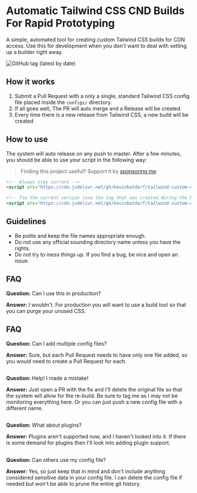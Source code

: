 # Automatic Tailwind CSS CND Builds For Rapid Prototyping

A simple, automated tool for creating custom Tailwind CSS builds for CDN access. Use this for development when you don't want to deal with setting up a builder right away.

![GitHub tag (latest by date)](https://img.shields.io/github/v/tag/KevinBatdorf/tailwind-custom-cdn?label=version&style=flat-square)

## How it works
1. Submit a Pull Request with a only a single, standard Tailwind CSS config file placed inside the `configs/` directory.
2. If all goes well, The PR will auto merge and a Release will be created.
3. Every time there is a new release from Tailwind CSS, a new build will be created

## How to use
The system will auto release on any push to master. After a few minutes, you should be able to use your script in the following way:

> Finding this project useful? Support it by [sponsoring me](https://github.com/sponsors/KevinBatdorf).

```html
<!-- Always stay current -->
<script src="https://cdn.jsdelivr.net/gh/kevinbatdorf/tailwind-custom-cdn/builds/example.min.css"></script>

<!-- Tie the current version (use the tag that was created during the build) -->
<script src="https://cdn.jsdelivr.net/gh/kevinbatdorf/tailwind-custom-cdn@v1.8.10-0-1-0-282636193-24/builds/example.min.css"></script>
```


## Guidelines
- Be polite and keep the file names appropriate enough.
- Do not use any official sounding directory name unless you have the rights.
- Do not try to mess things up. If you find a bug, be nice and open an issue.

## FAQ
**Question:** Can I use this in production?

**Answer:** I wouldn't. For production you will want to use a build tool so that you can purge your unused CSS.

## FAQ
**Question:** Can I add multiple config files?

**Answer:** Sure, but each Pull Request needs to have only one file added, so you would need to create a Pull Request for each.

##
**Question:** Help! I made a mistake!

**Answer:** Just open a PR with the fix and I'll delete the original file so that the system will allow for the re-build. Be sure to tag me as I may not be monitoring everything here. Or you can just push a new config file with a different name.

##
**Question:** What about plugins?

**Answer:** Plugins aren't supported now, and I haven't looked into it. If there is some demand for plugins then I'll look into adding plugin support.

##
**Question:** Can others use my config file?

**Answer:** Yes, so just keep that in mind and don't include anything considered sensitive data in your config file. I can delete the config file if needed but won't be able to prune the entire git history.
